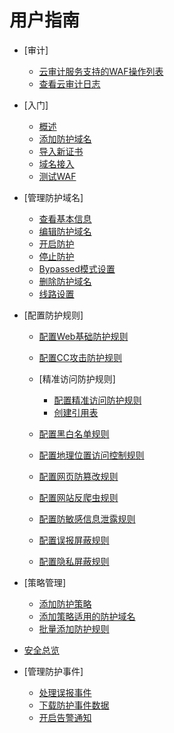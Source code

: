 # 用户指南

-   [审计]
    -   [云审计服务支持的WAF操作列表](云审计服务支持的WAF操作列表.md)
    -   [查看云审计日志](查看云审计日志.md)

-   [入门]
    -   [概述](概述.md)
    -   [添加防护域名](添加防护域名.md)
    -   [导入新证书](导入新证书.md)
    -   [域名接入](域名接入.md)
    -   [测试WAF](测试WAF.md)

-   [管理防护域名]
    -   [查看基本信息](查看基本信息.md)
    -   [编辑防护域名](编辑防护域名.md)
    -   [开启防护](开启防护.md)
    -   [停止防护](停止防护.md)
    -   [Bypassed模式设置](Bypassed模式设置.md)
    -   [删除防护域名](删除防护域名.md)
    -   [线路设置](线路设置.md)

-   [配置防护规则]
    -   [配置Web基础防护规则](配置Web基础防护规则.md)
    -   [配置CC攻击防护规则](配置CC攻击防护规则.md)
    -   [精准访问防护规则]
        -   [配置精准访问防护规则](配置精准访问防护规则.md)
        -   [创建引用表](创建引用表.md)

    -   [配置黑白名单规则](配置黑白名单规则.md)
    -   [配置地理位置访问控制规则](配置地理位置访问控制规则.md)
    -   [配置网页防篡改规则](配置网页防篡改规则.md)
    -   [配置网站反爬虫规则](配置网站反爬虫规则.md)
    -   [配置防敏感信息泄露规则](配置防敏感信息泄露规则.md)
    -   [配置误报屏蔽规则](配置误报屏蔽规则.md)
    -   [配置隐私屏蔽规则](配置隐私屏蔽规则.md)

-   [策略管理]
    -   [添加防护策略](添加防护策略.md)
    -   [添加策略适用的防护域名](添加策略适用的防护域名.md)
    -   [批量添加防护规则](批量添加防护规则.md)

-   [安全总览](安全总览.md)
-   [管理防护事件]
    -   [处理误报事件](处理误报事件.md)
    -   [下载防护事件数据](下载防护事件数据.md)
    -   [开启告警通知](开启告警通知.md)


